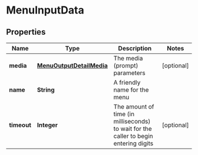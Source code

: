 

# MenuInputData

## Properties

Name | Type | Description | Notes
------------ | ------------- | ------------- | -------------
**media** | [**MenuOutputDetailMedia**](MenuOutputDetailMedia.md) | The media (prompt) parameters |  [optional]
**name** | **String** | A friendly name for the menu | 
**timeout** | **Integer** | The amount of time (in milliseconds) to wait for the caller to begin entering digits |  [optional]




